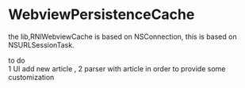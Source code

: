 # WebviewPersistenceCache

the lib,RNlWebviewCache is based on NSConnection,  this is based on NSURLSessionTask.

to do  
1 UI  add new article ,
2 parser with article in order to provide some customization

